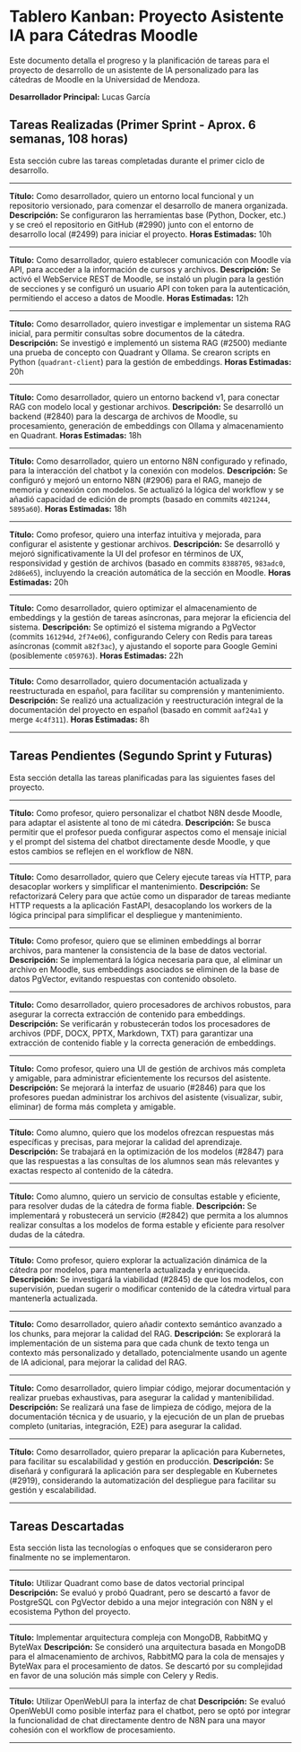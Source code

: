# Tablero Kanban: Proyecto Asistente IA para Cátedras Moodle

Este documento detalla el progreso y la planificación de tareas para el proyecto de desarrollo de un asistente de IA personalizado para las cátedras de Moodle en la Universidad de Mendoza.

**Desarrollador Principal:** Lucas García

## Tareas Realizadas (Primer Sprint - Aprox. 6 semanas, 108 horas)

Esta sección cubre las tareas completadas durante el primer ciclo de desarrollo.

---

**Título:** Como desarrollador, quiero un entorno local funcional y un repositorio versionado, para comenzar el desarrollo de manera organizada.
**Descripción:** Se configuraron las herramientas base (Python, Docker, etc.) y se creó el repositorio en GitHub (#2990) junto con el entorno de desarrollo local (#2499) para iniciar el proyecto.
**Horas Estimadas:** 10h

---

**Título:** Como desarrollador, quiero establecer comunicación con Moodle vía API, para acceder a la información de cursos y archivos.
**Descripción:** Se activó el WebService REST de Moodle, se instaló un plugin para la gestión de secciones y se configuró un usuario API con token para la autenticación, permitiendo el acceso a datos de Moodle.
**Horas Estimadas:** 12h

---

**Título:** Como desarrollador, quiero investigar e implementar un sistema RAG inicial, para permitir consultas sobre documentos de la cátedra.
**Descripción:** Se investigó e implementó un sistema RAG (#2500) mediante una prueba de concepto con Quadrant y Ollama. Se crearon scripts en Python (`quadrant-client`) para la gestión de embeddings.
**Horas Estimadas:** 20h

---

**Título:** Como desarrollador, quiero un entorno backend v1, para conectar RAG con modelo local y gestionar archivos.
**Descripción:** Se desarrolló un backend (#2840) para la descarga de archivos de Moodle, su procesamiento, generación de embeddings con Ollama y almacenamiento en Quadrant.
**Horas Estimadas:** 18h

---

**Título:** Como desarrollador, quiero un entorno N8N configurado y refinado, para la interacción del chatbot y la conexión con modelos.
**Descripción:** Se configuró y mejoró un entorno N8N (#2906) para el RAG, manejo de memoria y conexión con modelos. Se actualizó la lógica del workflow y se añadió capacidad de edición de prompts (basado en commits `4021244`, `5895a60`).
**Horas Estimadas:** 18h

---

**Título:** Como profesor, quiero una interfaz intuitiva y mejorada, para configurar el asistente y gestionar archivos.
**Descripción:** Se desarrolló y mejoró significativamente la UI del profesor en términos de UX, responsividad y gestión de archivos (basado en commits `8388705`, `983adc0`, `2d86e65`), incluyendo la creación automática de la sección en Moodle.
**Horas Estimadas:** 20h

---

**Título:** Como desarrollador, quiero optimizar el almacenamiento de embeddings y la gestión de tareas asíncronas, para mejorar la eficiencia del sistema.
**Descripción:** Se optimizó el sistema migrando a PgVector (commits `161294d`, `2f74e06`), configurando Celery con Redis para tareas asíncronas (commit `a82f3ac`), y ajustando el soporte para Google Gemini (posiblemente `c059763`).
**Horas Estimadas:** 22h

---

**Título:** Como desarrollador, quiero documentación actualizada y reestructurada en español, para facilitar su comprensión y mantenimiento.
**Descripción:** Se realizó una actualización y reestructuración integral de la documentación del proyecto en español (basado en commit `aaf24a1` y merge `4c4f311`).
**Horas Estimadas:** 8h

---

## Tareas Pendientes (Segundo Sprint y Futuras)

Esta sección detalla las tareas planificadas para las siguientes fases del proyecto.

---

**Título:** Como profesor, quiero personalizar el chatbot N8N desde Moodle, para adaptar el asistente al tono de mi cátedra.
**Descripción:** Se busca permitir que el profesor pueda configurar aspectos como el mensaje inicial y el prompt del sistema del chatbot directamente desde Moodle, y que estos cambios se reflejen en el workflow de N8N.

---

**Título:** Como desarrollador, quiero que Celery ejecute tareas vía HTTP, para desacoplar workers y simplificar el mantenimiento.
**Descripción:** Se refactorizará Celery para que actúe como un disparador de tareas mediante HTTP requests a la aplicación FastAPI, desacoplando los workers de la lógica principal para simplificar el despliegue y mantenimiento.

---

**Título:** Como profesor, quiero que se eliminen embeddings al borrar archivos, para mantener la consistencia de la base de datos vectorial.
**Descripción:** Se implementará la lógica necesaria para que, al eliminar un archivo en Moodle, sus embeddings asociados se eliminen de la base de datos PgVector, evitando respuestas con contenido obsoleto.

---

**Título:** Como desarrollador, quiero procesadores de archivos robustos, para asegurar la correcta extracción de contenido para embeddings.
**Descripción:** Se verificarán y robustecerán todos los procesadores de archivos (PDF, DOCX, PPTX, Markdown, TXT) para garantizar una extracción de contenido fiable y la correcta generación de embeddings.

---

**Título:** Como profesor, quiero una UI de gestión de archivos más completa y amigable, para administrar eficientemente los recursos del asistente.
**Descripción:** Se mejorará la interfaz de usuario (#2846) para que los profesores puedan administrar los archivos del asistente (visualizar, subir, eliminar) de forma más completa y amigable.

---

**Título:** Como alumno, quiero que los modelos ofrezcan respuestas más específicas y precisas, para mejorar la calidad del aprendizaje.
**Descripción:** Se trabajará en la optimización de los modelos (#2847) para que las respuestas a las consultas de los alumnos sean más relevantes y exactas respecto al contenido de la cátedra.

---

**Título:** Como alumno, quiero un servicio de consultas estable y eficiente, para resolver dudas de la cátedra de forma fiable.
**Descripción:** Se implementará y robustecerá un servicio (#2842) que permita a los alumnos realizar consultas a los modelos de forma estable y eficiente para resolver dudas de la cátedra.

---

**Título:** Como profesor, quiero explorar la actualización dinámica de la cátedra por modelos, para mantenerla actualizada y enriquecida.
**Descripción:** Se investigará la viabilidad (#2845) de que los modelos, con supervisión, puedan sugerir o modificar contenido de la cátedra virtual para mantenerla actualizada.

---

**Título:** Como desarrollador, quiero añadir contexto semántico avanzado a los chunks, para mejorar la calidad del RAG.
**Descripción:** Se explorará la implementación de un sistema para que cada chunk de texto tenga un contexto más personalizado y detallado, potencialmente usando un agente de IA adicional, para mejorar la calidad del RAG.

---

**Título:** Como desarrollador, quiero limpiar código, mejorar documentación y realizar pruebas exhaustivas, para asegurar la calidad y mantenibilidad.
**Descripción:** Se realizará una fase de limpieza de código, mejora de la documentación técnica y de usuario, y la ejecución de un plan de pruebas completo (unitarias, integración, E2E) para asegurar la calidad.

---

**Título:** Como desarrollador, quiero preparar la aplicación para Kubernetes, para facilitar su escalabilidad y gestión en producción.
**Descripción:** Se diseñará y configurará la aplicación para ser desplegable en Kubernetes (#2919), considerando la automatización del despliegue para facilitar su gestión y escalabilidad.

---

## Tareas Descartadas

Esta sección lista las tecnologías o enfoques que se consideraron pero finalmente no se implementaron.

---

**Título:** Utilizar Quadrant como base de datos vectorial principal
**Descripción:** Se evaluó y probó Quadrant, pero se descartó a favor de PostgreSQL con PgVector debido a una mejor integración con N8N y el ecosistema Python del proyecto.

---

**Título:** Implementar arquitectura compleja con MongoDB, RabbitMQ y ByteWax
**Descripción:** Se consideró una arquitectura basada en MongoDB para el almacenamiento de archivos, RabbitMQ para la cola de mensajes y ByteWax para el procesamiento de datos. Se descartó por su complejidad en favor de una solución más simple con Celery y Redis.

---

**Título:** Utilizar OpenWebUI para la interfaz de chat
**Descripción:** Se evaluó OpenWebUI como posible interfaz para el chatbot, pero se optó por integrar la funcionalidad de chat directamente dentro de N8N para una mayor cohesión con el workflow de procesamiento.

---
